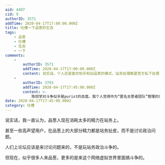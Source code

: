 ```yaml
---
aid: 4407
cid: 9
authorID: 3571
addTime: 2020-04-17T17:00:00.000Z
title: 吐槽一下品葱的生态
tags:
    - 品葱
    - 吐槽
    - 生态
    - 一下
comments:
    -
        authorID: 3571
        addTime: 2020-04-17T17:00:00.000Z
        content: 说实话，个人还是喜欢知乎和旧品葱的模式，站务处理都是官方私下处理，普通用户看不到站务吵架。
    -
        authorID: 3793
        addTime: 2020-04-17T17:45:00.000Z
        content: >-
            陈同学对斗争似乎是purist的态度。我个人觉得作为“匿名志愿者团队”管理的站点，很难把管理专业化。而人和人之间总是有分歧的，怎么对待和处理分歧才重要。如果觉得吵架太影响用户体验，或许可以建议他们设个只有有管理权限的人才能进入的“站务板块”？虽然不能解决管理团队内部的分歧问题，但可以让普通用户无法围观（虽然我个人不喜欢密室政治）。
date: 2020-04-17T17:45:00.000Z
category: 吐槽
---
```


说实话，我一直认为，品葱人现在消耗太多的精力在站务上。

甚至一些高声望用户，在品葱上的大部分精力都是站务扯皮，而不是讨论政治问题。

人们上论坛应该是来讨论问题来的，不是玩站务政治斗争的。

但现在，似乎很多人来品葱，更多的是来这个网络虚拟世界里面搞斗争的。
